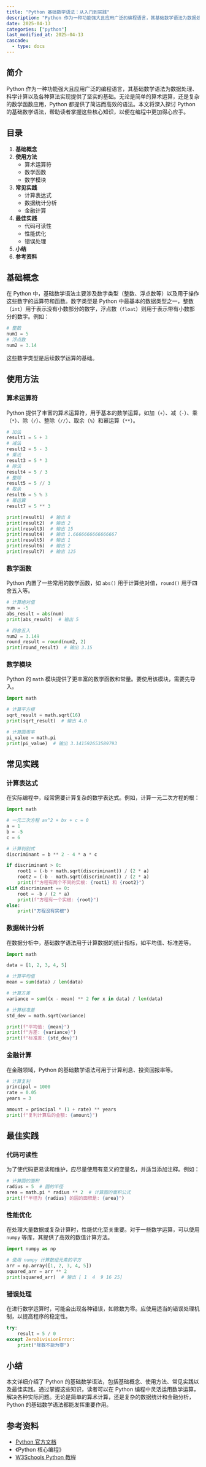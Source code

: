 ```yaml
---
title: "Python 基础数学语法：从入门到实践"
description: "Python 作为一种功能强大且应用广泛的编程语言，其基础数学语法为数据处理、科学计算以及各种算法实现提供了坚实的基础。无论是简单的算术运算，还是复杂的数学函数应用，Python 都提供了简洁而高效的语法。本文将深入探讨 Python 的基础数学语法，帮助读者掌握这些核心知识，以便在编程中更加得心应手。"
date: 2025-04-13
categories: ["python"]
last_modified_at: 2025-04-13
cascade:
  - type: docs
---
```



## 简介
Python 作为一种功能强大且应用广泛的编程语言，其基础数学语法为数据处理、科学计算以及各种算法实现提供了坚实的基础。无论是简单的算术运算，还是复杂的数学函数应用，Python 都提供了简洁而高效的语法。本文将深入探讨 Python 的基础数学语法，帮助读者掌握这些核心知识，以便在编程中更加得心应手。

<!-- more -->
## 目录
1. **基础概念**
2. **使用方法**
    - 算术运算符
    - 数学函数
    - 数学模块
3. **常见实践**
    - 计算表达式
    - 数据统计分析
    - 金融计算
4. **最佳实践**
    - 代码可读性
    - 性能优化
    - 错误处理
5. **小结**
6. **参考资料**

## 基础概念
在 Python 中，基础数学语法主要涉及数字类型（整数、浮点数等）以及用于操作这些数字的运算符和函数。数字类型是 Python 中最基本的数据类型之一，整数（`int`）用于表示没有小数部分的数字，浮点数（`float`）则用于表示带有小数部分的数字。例如：
```python
# 整数
num1 = 5
# 浮点数
num2 = 3.14
```
这些数字类型是后续数学运算的基础。

## 使用方法

### 算术运算符
Python 提供了丰富的算术运算符，用于基本的数学运算，如加（`+`）、减（`-`）、乘（`*`）、除（`/`）、整除（`//`）、取余（`%`）和幂运算（`**`）。
```python
# 加法
result1 = 5 + 3
# 减法
result2 = 5 - 3
# 乘法
result3 = 5 * 3
# 除法
result4 = 5 / 3
# 整除
result5 = 5 // 3
# 取余
result6 = 5 % 3
# 幂运算
result7 = 5 ** 3

print(result1)  # 输出 8
print(result2)  # 输出 2
print(result3)  # 输出 15
print(result4)  # 输出 1.6666666666666667
print(result5)  # 输出 1
print(result6)  # 输出 2
print(result7)  # 输出 125
```

### 数学函数
Python 内置了一些常用的数学函数，如 `abs()` 用于计算绝对值，`round()` 用于四舍五入等。
```python
# 计算绝对值
num = -5
abs_result = abs(num)
print(abs_result)  # 输出 5

# 四舍五入
num2 = 3.149
round_result = round(num2, 2)
print(round_result)  # 输出 3.15
```

### 数学模块
Python 的 `math` 模块提供了更丰富的数学函数和常量。要使用该模块，需要先导入。
```python
import math

# 计算平方根
sqrt_result = math.sqrt(16)
print(sqrt_result)  # 输出 4.0

# 计算圆周率
pi_value = math.pi
print(pi_value)  # 输出 3.141592653589793
```

## 常见实践

### 计算表达式
在实际编程中，经常需要计算复杂的数学表达式。例如，计算一元二次方程的根：
```python
import math

# 一元二次方程 ax^2 + bx + c = 0
a = 1
b = -5
c = 6

# 计算判别式
discriminant = b ** 2 - 4 * a * c

if discriminant > 0:
    root1 = (-b + math.sqrt(discriminant)) / (2 * a)
    root2 = (-b - math.sqrt(discriminant)) / (2 * a)
    print(f"方程有两个不同的实根: {root1} 和 {root2}")
elif discriminant == 0:
    root = -b / (2 * a)
    print(f"方程有一个实根: {root}")
else:
    print("方程没有实根")
```

### 数据统计分析
在数据分析中，基础数学语法用于计算数据的统计指标，如平均值、标准差等。
```python
import math

data = [1, 2, 3, 4, 5]

# 计算平均值
mean = sum(data) / len(data)

# 计算方差
variance = sum((x - mean) ** 2 for x in data) / len(data)

# 计算标准差
std_dev = math.sqrt(variance)

print(f"平均值: {mean}")
print(f"方差: {variance}")
print(f"标准差: {std_dev}")
```

### 金融计算
在金融领域，Python 的基础数学语法可用于计算利息、投资回报率等。
```python
# 计算复利
principal = 1000
rate = 0.05
years = 3

amount = principal * (1 + rate) ** years
print(f"复利计算后的金额: {amount}")
```

## 最佳实践

### 代码可读性
为了使代码更易读和维护，应尽量使用有意义的变量名，并适当添加注释。例如：
```python
# 计算圆的面积
radius = 5  # 圆的半径
area = math.pi * radius ** 2  # 计算圆的面积公式
print(f"半径为 {radius} 的圆的面积是: {area}")
```

### 性能优化
在处理大量数据或复杂计算时，性能优化至关重要。对于一些数学运算，可以使用 `numpy` 等库，其提供了高效的数值计算方法。
```python
import numpy as np

# 使用 numpy 计算数组元素的平方
arr = np.array([1, 2, 3, 4, 5])
squared_arr = arr ** 2
print(squared_arr)  # 输出 [ 1  4  9 16 25]
```

### 错误处理
在进行数学运算时，可能会出现各种错误，如除数为零。应使用适当的错误处理机制，以提高程序的稳定性。
```python
try:
    result = 5 / 0
except ZeroDivisionError:
    print("除数不能为零")
```

## 小结
本文详细介绍了 Python 的基础数学语法，包括基础概念、使用方法、常见实践以及最佳实践。通过掌握这些知识，读者可以在 Python 编程中灵活运用数学运算，解决各种实际问题。无论是简单的算术计算，还是复杂的数据统计和金融分析，Python 的基础数学语法都能发挥重要作用。

## 参考资料
- [Python 官方文档](https://docs.python.org/3/)
- 《Python 核心编程》
- [W3Schools Python 教程](https://www.w3schools.com/python/)